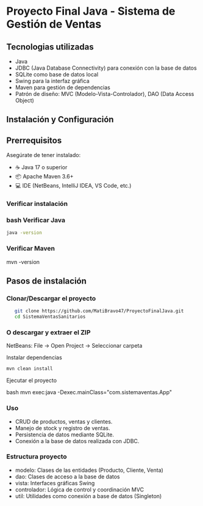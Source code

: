 ﻿# Proyecto Final Java - Sistema de Gestión de Ventas
## Tecnologias utilizadas
- Java
- JDBC (Java Database Connectivity) para conexión con la base de datos
- SQLite como base de datos local
- Swing para la interfaz gráfica
- Maven para gestión de dependencias
- Patrón de diseño: MVC (Modelo-Vista-Controlador), DAO (Data Access Object)


## Instalación y Configuración

## Prerrequisitos
Asegúrate de tener instalado:

- ☕ Java 17 o superior
- 📦 Apache Maven 3.6+
- 💻 IDE (NetBeans, IntelliJ IDEA, VS Code, etc.)

### Verificar instalación
### bash Verificar Java
```bash 
java -version
```
### Verificar Maven
mvn -version
## Pasos de instalación

### Clonar/Descargar el proyecto

```bash 
   git clone https://github.com/MatiBravo47/ProyectoFinalJava.git
   cd SistemaVentasSanitarios
```   

### O descargar y extraer el ZIP

NetBeans: File → Open Project → Seleccionar carpeta

Instalar dependencias

```bash
mvn clean install
```

Ejecutar el proyecto

bash   mvn exec:java -Dexec.mainClass="com.sistemaventas.App"


### Uso
- CRUD de productos, ventas y clientes.
- Manejo de stock y registro de ventas.
- Persistencia de datos mediante SQLite.
- Conexión a la base de datos realizada con JDBC.

### Estructura proyecto 
- modelo: Clases de las entidades (Producto, Cliente, Venta)
- dao: Clases de acceso a la base de datos
- vista: Interfaces gráficas Swing
- controlador: Lógica de control y coordinación MVC
- util: Utilidades como conexión a base de datos (Singleton)


